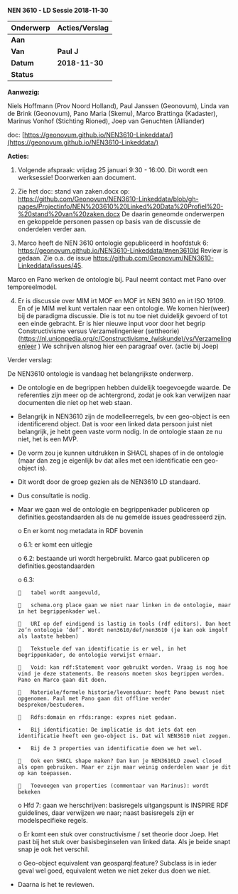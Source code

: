 ﻿**NEN 3610 - LD Sessie 2018-11-30**

| **Onderwerp** | **Acties/Verslag** |
| --- | --- |
| **Aan** |   |
| **Van** | **Paul J** |
| **Datum** | **2018-11-30** |
| **Status** |   |

**Aanwezig:**

Niels Hoffmann (Prov Noord Holland), Paul Janssen (Geonovum), Linda van de Brink (Geonovum), Pano Maria (Skemu), Marco Brattinga (Kadaster), Marinus Vonhof (Stichting Rioned), Joep van Genuchten (Alliander)

doc: [https://geonovum.github.io/NEN3610-Linkeddata/](https://geonovum.github.io/NEN3610-Linkeddata/)



**Acties:**

1) Volgende afspraak: vrijdag 25 januari 9:30 - 16:00. Dit wordt een werksessie! Doorwerken aan document.

2) Zie het doc: stand van zaken.docx op: https://github.com/Geonovum/NEN3610-Linkeddata/blob/gh-pages/Projectinfo/NEN%203610%20Linked%20Data%20Profiel%20-%20stand%20van%20zaken.docx
De daarin geneomde onderwerpen en gekoppelde personen passen op basis van de discussie de onderdelen verder aan.

3) Marco heeft de NEN 3610 ontologie gepubliceerd in hoofdstuk 6: https://geonovum.github.io/NEN3610-Linkeddata/#nen3610ld
Review is gedaan. Zie o.a. de issue https://github.com/Geonovum/NEN3610-Linkeddata/issues/45.

Marco en Pano werken de ontologie bij. Paul neemt contact met Pano over temporeelmodel.

4) Er is discussie over MIM irt MOF en MOF irt NEN 3610 en irt ISO 19109. En of je MIM wel kunt vertalen naar een ontologie. We komen hier(weer) bij de paradigma discussie. Die is tot nu toe niet duidelijk gevoerd of tot een einde gebracht. Er is hier nieuwe input voor door het begrip Constructivisme versus Verzamelingenleer (settheorie) (https://nl.unionpedia.org/c/Constructivisme_(wiskunde)/vs/Verzamelingenleer ) We schrijven alsnog hier een paragraaf over. (actie bij Joep)



Verder verslag:

De NEN3610 ontologie is vandaag het belangrijkste onderwerp.
-	De ontologie en de begrippen hebben duidelijk toegevoegde waarde. De referenties zijn meer op de achtergrond, zodat je ook kan verwijzen naar documenten 	die niet op het web staan. 
-	Belangrijk in NEN3610 zijn de modelleerregels, bv een geo-object is een identificerend object. Dat is voor een linked data persoon juist niet belangrijk, je hebt geen vaste vorm nodig. In de ontologie staan ze nu niet, het is een MVP. 
-	De vorm zou je kunnen uitdrukken in SHACL shapes of in de ontologie (maar dan zeg je eigenlijk bv dat alles met een identificatie een geo-object is). 
-	Dit wordt door de groep gezien als de NEN3610 LD standaard. 
-	Dus consultatie is nodig. 
-	Maar we gaan wel de ontologie en begrippenkader publiceren op definities.geostandaarden als de nu gemelde issues geadresseerd zijn. 
	
	o	En er komt nog metadata in RDF bovenin
	
	o	6.1: er komt een uitlegje
	
	o	6.2: bestaande uri wordt hergebruikt. Marco gaat publiceren op definities.geostandaarden
	
	o	6.3: 
		
			tabel wordt aangevuld, 
		
			schema.org place gaan we niet naar linken in de ontologie, maar in het begrippenkader wel. 
		
			URI op def eindigend is lastig in tools (rdf editors). Dan heet zo’n ontologie ‘def’. Wordt nen3610/def/nen3610 (je kan ook imgolf als laatste hebben)
		
			Tekstuele def van identificatie is er wel, in het begrippenkader, de ontologie verwijst ernaar.
		
			Void: kan rdf:Statement voor gebruikt worden. Vraag is nog hoe vind je deze statements. De reasons moeten skos begrippen worden. Pano en Marco gaan dit doen. 
		
			Materiele/formele historie/levensduur: heeft Pano bewust niet opgenomen. Paul met Pano gaan dit offline verder bespreken/bestuderen. 
		
			Rdfs:domain en rfds:range: expres niet gedaan. 
		
		•	Bij identificatie: De implicatie is dat iets dat een identificatie heeft een geo-object is. Dat wil NEN3610 niet zeggen. 
		
		•	Bij de 3 properties van identificatie doen we het wel.
		
			Ook een SHACL shape maken? Dan kun je NEN3610LD zowel closed als open gebruiken. Maar er zijn maar weinig onderdelen waar je dit op kan toepassen.
		
			Toevoegen van properties (commentaar van Marinus): wordt bekeken 

	o	Hfd 7: gaan we herschrijven: basisregels uitgangspunt is INSPIRE RDF guidelines, daar verwijzen we naar; naast basisregels zijn er modelspecifieke regels. 

	o	Er komt een stuk over constructivisme / set theorie door Joep. Het past bij het stuk over basisbeginselen van linked data. Als je beide snapt snap je ook het verschil.
	
	o	Geo-object equivalent van geosparql:feature? Subclass is in ieder geval wel goed, equivalent weten we niet zeker dus doen we niet.
	
-	Daarna is het te reviewen. 
